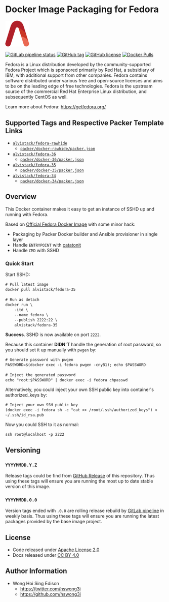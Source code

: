 # Docker Image Packaging for Fedora

<img src="/alvistack.svg" width="75" alt="AlviStack">

[![GitLab pipeline status](https://img.shields.io/gitlab/pipeline/alvistack/docker-fedora/master)](https://gitlab.com/alvistack/docker-fedora/-/pipelines)
[![GitHub tag](https://img.shields.io/github/tag/alvistack/docker-fedora.svg)](https://github.com/alvistack/docker-fedora/tags)
[![GitHub license](https://img.shields.io/github/license/alvistack/docker-fedora.svg)](https://github.com/alvistack/docker-fedora/blob/master/LICENSE)
[![Docker Pulls](https://img.shields.io/docker/pulls/alvistack/fedora-35.svg)](https://hub.docker.com/r/alvistack/fedora-35)

Fedora is a Linux distribution developed by the community-supported Fedora Project which is sponsored primarily by Red Hat, a subsidiary of IBM, with additional support from other companies. Fedora contains software distributed under various free and open-source licenses and aims to be on the leading edge of free technologies. Fedora is the upstream source of the commercial Red Hat Enterprise Linux distribution, and subsequently CentOS as well.

Learn more about Fedora: <https://getfedora.org/>

## Supported Tags and Respective Packer Template Links

  - [`alvistack/fedora-rawhide`](https://hub.docker.com/r/alvistack/fedora-rawhide)
      - [`packer/docker-rawhide/packer.json`](https://github.com/alvistack/docker-fedora/blob/master/packer/docker-rawhide/packer.json)
  - [`alvistack/fedora-36`](https://hub.docker.com/r/alvistack/fedora-36)
      - [`packer/docker-36/packer.json`](https://github.com/alvistack/docker-fedora/blob/master/packer/docker-36/packer.json)
  - [`alvistack/fedora-35`](https://hub.docker.com/r/alvistack/fedora-35)
      - [`packer/docker-35/packer.json`](https://github.com/alvistack/docker-fedora/blob/master/packer/docker-35/packer.json)
  - [`alvistack/fedora-34`](https://hub.docker.com/r/alvistack/fedora-34)
      - [`packer/docker-34/packer.json`](https://github.com/alvistack/docker-fedora/blob/master/packer/docker-34/packer.json)

## Overview

This Docker container makes it easy to get an instance of SSHD up and running with Fedora.

Based on [Official Fedora Docker Image](https://hub.docker.com/_/fedora/) with some minor hack:

  - Packaging by Packer Docker builder and Ansible provisioner in single layer
  - Handle `ENTRYPOINT` with [catatonit](https://github.com/openSUSE/catatonit)
  - Handle `CMD` with SSHD

### Quick Start

Start SSHD:

    # Pull latest image
    docker pull alvistack/fedora-35
    
    # Run as detach
    docker run \
        -itd \
        --name fedora \
        --publish 2222:22 \
        alvistack/fedora-35

**Success**. SSHD is now available on port `2222`.

Because this container **DIDN'T** handle the generation of root password, so you should set it up manually with `pwgen` by:

    # Generate password with pwgen
    PASSWORD=$(docker exec -i fedora pwgen -cnyB1); echo $PASSWORD
    
    # Inject the generated password
    echo "root:$PASSWORD" | docker exec -i fedora chpasswd

Alternatively, you could inject your own SSH public key into container's authorized\_keys by:

    # Inject your own SSH public key
    (docker exec -i fedora sh -c "cat >> /root/.ssh/authorized_keys") < ~/.ssh/id_rsa.pub

Now you could SSH to it as normal:

    ssh root@localhost -p 2222

## Versioning

### `YYYYMMDD.Y.Z`

Release tags could be find from [GitHub Release](https://github.com/alvistack/docker-fedora/tags) of this repository. Thus using these tags will ensure you are running the most up to date stable version of this image.

### `YYYYMMDD.0.0`

Version tags ended with `.0.0` are rolling release rebuild by [GitLab pipeline](https://gitlab.com/alvistack/docker-fedora/-/pipelines) in weekly basis. Thus using these tags will ensure you are running the latest packages provided by the base image project.

## License

  - Code released under [Apache License 2.0](LICENSE)
  - Docs released under [CC BY 4.0](http://creativecommons.org/licenses/by/4.0/)

## Author Information

  - Wong Hoi Sing Edison
      - <https://twitter.com/hswong3i>
      - <https://github.com/hswong3i>
